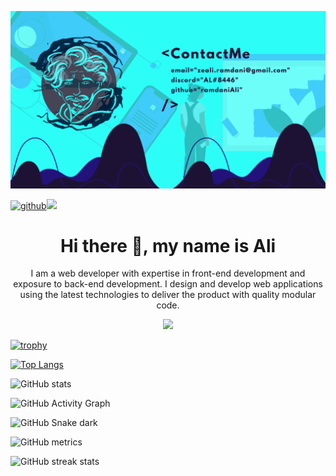 
![](https://github.com/ramdaniAli/ramdaniAli/blob/main/ContactMe%20email%3Dzeali.ramdani%40gmail.com%20discord%3DAL%238446%20github%3DramdaniAli%20.png)

[![github](https://img.shields.io/badge/ramdaniAli-12100E.svg?style=for-the-badge&logo=github&logoColor=white)](https://github.com/ramdaniAli/)![](https://komarev.com/ghpvc/?username=ramdaniAli&label=PROFILE+VIEWS&style=for-the-badge&color=brightgreen)

<div>
 
<h1 align="center" >Hi there 👋, my name is Ali</h1> 
 
 <p align="center" >
 I am a web developer with expertise in front-end development and exposure to back-end development. I design and develop web applications using the latest technologies to deliver the product with quality modular code.
 </p>
 
<p align="center">
 <a href="https://skillicons.dev">
    <img src="https://skillicons.dev/icons?i=react,redux,js,jest,nextjs,gatsby,webpack,materialui,bootstrap,html,css,sass,git,docker,netlify,nginx,nodejs,express,firebase,mysql,py,unreal,arduino,figma,vscode" />
  </a>
</p>
 
</div>

 
[![trophy](https://github-profile-trophy.vercel.app/?username=ramdaniAli)](https://github.com/ryo-ma/github-profile-trophy)

[![Top Langs](https://github-readme-stats.vercel.app/api/top-langs/?username=ramdaniAli)](https://github.com/anuraghazra/github-readme-stats)

![GitHub stats](https://github-readme-stats.vercel.app/api?username=ramdaniAli&show_icons=true&count_private=true)  

![GitHub Activity Graph](https://activity-graph.herokuapp.com/graph?username=ramdaniAli)  

![GitHub Snake dark](github-snake-dark.svg#gh-dark-mode-only)

![GitHub metrics](https://metrics.lecoq.io/ramdaniAli)  

![GitHub streak stats](https://github-readme-streak-stats.herokuapp.com/?user=ramdaniAli)  

 
